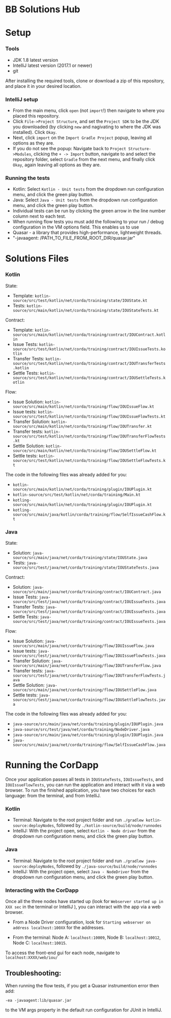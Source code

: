 # BB Solutions Hub


# Setup

### Tools
* JDK 1.8 latest version
* IntelliJ latest version (2017.1 or newer)
* git

After installing the required tools, clone or download a zip of this repository, and place it in your desired
location.

### IntelliJ setup
* From the main menu, click `open` (not `import`!) then navigate to where you placed this repository.
* Click `File->Project Structure`, and set the `Project SDK` to be the JDK you downloaded (by clicking `new` and
nagivating to where the JDK was installed). Click `Okay`.
* Next, click `import` on the `Import Gradle Project` popup, leaving all options as they are.
* If you do not see the popup: Navigate back to `Project Structure->Modules`, clicking the `+ -> Import` button,
navigate to and select the repository folder, select `Gradle` from the next menu, and finally click `Okay`,
again leaving all options as they are.

### Running the tests
* Kotlin: Select `Kotlin - Unit tests` from the dropdown run configuration menu, and click the green play button.
* Java: Select `Java - Unit tests` from the dropdown run configuration menu, and click the green play button.
* Individual tests can be run by clicking the green arrow in the line number column next to each test.
* When running flow tests you must add the following to your run / debug configuration in the VM options field. This enables us to use
* Quasar - a library that provides high-performance, lightweight threads.
* "-javaagent: /PATH_TO_FILE_FROM_ROOT_DIR/quasar.jar"

# Solutions Files

### Kotlin
State:

* Template: `kotlin-source/src/test/kotlin/net/corda/training/state/IOUState.kt`
* Tests: `kotlin-source/src/main/kotlin/net/corda/training/state/IOUStateTests.kt`

Contract:

* Template: `kotlin-source/src/main/kotlin/net/corda/training/contract/IOUContract.kotlin`
* Issue Tests: `kotlin-source/src/test/kotlin/net/corda/training/contract/IOUIssueTests.kotlin`
* Transfer Tests: `kotlin-source/src/test/kotlin/net/corda/training/contract/IOUTransferTests.kotlin`
* Settle Tests: `kotlin-source/src/test/kotlin/net/corda/training/contract/IOUSettleTests.kotlin`

Flow:

* Issue Solution: `kotlin-source/src/main/kotlin/net/corda/training/flow/IOUIssueFlow.kt`
* Issue tests: `kotlin-source/src/test/kotlin/net/corda/training/flow/IOUIssueFlowTests.kt`
* Transfer Solution: `kotlin-source/src/main/kotlin/net/corda/training/flow/IOUTransfer.kt`
* Transfer tests: `kotlin-source/src/test/kotlin/net/corda/training/flow/IOUTransferFlowTests.kt`
* Settle Solution: `kotlin-source/src/main/kotlin/net/corda/training/flow/IOUSettleFlow.kt`
* Settle tests: `kotlin-source/src/test/kotlin/net/corda/training/flow/IOUSettleFlowTests.kt`

The code in the following files was already added for you:

* `kotlin-source/src/main/kotlin/net/corda/training/plugin/IOUPlugin.kt`
* `kotlin-source/src/test/kotlin/net/corda/training/Main.kt`
* `kotling-source/src/main/kotlin/net/corda/training/plugin/IOUPlugin.kt`
* `kotling-source/src/main/java/kotlin/corda/training/flow/SelfIssueCashFlow.kt`


### Java
State:

* Solution: `java-source/src/main/java/net/corda/training/state/IOUState.java`
* Tests: `java-source/src/test/java/net/corda/training/state/IOUStateTests.java`

Contract:

* Solution: `java-source/src/main/java/net/corda/training/contract/IOUContract.java`
* Issue Tests: `java-source/src/test/java/net/corda/training/contract/IOUIssueTests.java`
* Transfer Tests: `java-source/src/test/java/net/corda/training/contract/IOUIssueTests.java`
* Settle Tests: `java-source/src/test/java/net/corda/training/contract/IOUIssueTests.java`

Flow:

* Issue Solution: `java-source/src/main/java/net/corda/training/flow/IOUIssueFlow.java`
* Issue tests: `java-source/src/test/java/net/corda/training/flow/IOUIssueFlowTests.java`
* Transfer Solution: `java-source/src/main/java/net/corda/training/flow/IOUTransferFlow.java`
* Transfer tests: `java-source/src/test/java/net/corda/training/flow/IOUTransferFlowTests.java`
* Settle Solution: `java-source/src/main/java/net/corda/training/flow/IOUSettleFlow.java`
* Settle tests: `java-source/src/test/java/net/corda/training/flow/IOUSettleFlowTests.java`

The code in the following files was already added for you:

* `java-source/src/main/java/net/corda/training/plugin/IOUPlugin.java`
* `java-source/src/test/java/net/corda/training/NodeDriver.java`
* `java-source/src/main/java/net/corda/training/plugin/IOUPlugin.java`
* `java-source/src/main/java/net/corda/training/flow/SelfIssueCashFlow.java`


# Running the CorDapp
Once your application passes all tests in `IOUStateTests`, `IOUIssueTests`, and `IOUIssueFlowTests`, you can run the application and
interact with it via a web browser. To run the finished application, you have two choices for each language: from the terminal, and from IntelliJ.

### Kotlin
* Terminal: Navigate to the root project folder and run `./gradlew kotlin-source:deployNodes`, followed by
`./kotlin-source/build/node/runnodes`
* IntelliJ: With the project open, select `Kotlin - Node driver` from the dropdown run configuration menu, and click
the green play button.

### Java
* Terminal: Navigate to the root project folder and run `./gradlew java-source:deployNodes`, followed by
`./java-source/build/node/runnodes`
* IntelliJ: With the project open, select `Java - NodeDriver` from the dropdown run configuration menu, and click
the green play button.

### Interacting with the CorDapp
Once all the three nodes have started up (look for `Webserver started up in XXX sec` in the terminal or IntelliJ ), you can interact
with the app via a web browser.
* From a Node Driver configuration, look for `Starting webserver on address localhost:100XX` for the addresses.

* From the terminal: Node A: `localhost:10009`, Node B: `localhost:10012`, Node C: `localhost:10015`.

To access the front-end gui for each node, navigate to `localhost:XXXX/web/iou/`

## Troubleshooting:
When running the flow tests, if you get a Quasar instrumention error then add:

```-ea -javaagent:lib/quasar.jar```

to the VM args property in the default run configuration for JUnit in IntelliJ.
